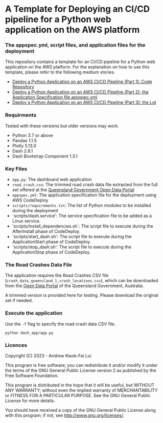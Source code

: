 # A Template for Deploying an CI/CD pipeline for a Python web application on the AWS platform
### The appspec.yml, script files, and application files for the deployment
 
This repository contains a template for an CI/CD pipeline for a Python web application on the AWS platform. For the explanation on how to use this template, please refer to the following medium stories.

* [Deploy a Python Application on an AWS CI/CD Pipeline (Part 1): Code Repository](https://medium.com/@andrewlui_60044/deploy-a-python-application-on-a-aws-ci-cd-pipeline-part-1-code-repository-1090ff888eaa)
* [Deploy a Python Application on an AWS CI/CD Pipeline (Part 2): the Application Specification file appspec.yml](https://medium.com/@andrewlui_60044/deploy-a-python-application-on-a-aws-ci-cd-pipeline-part-2-the-application-specification-file-5e3472002be4)
* [Deploy a Python Application on an AWS CI/CD Pipeline (Part 3): the Lot](https://medium.com/@andrewlui_60044/deploy-a-python-application-on-a-aws-ci-cd-pipeline-part-3-the-lot-1849af55db23)

### Requirments
Tested with these versions but older versions may work.
- Python 3.7 or above
- Pandas 1.1.5
- Plotly 5.13.0
- Dash 2.8.1
- Dash Bootstrap Component 1.3.1

### Key Files
- `app.py`: The dashboard web application
- `road_crash.csv`: The trimmed road crash data file extracted from the full set offered at the [Queensland Government Open Data Portal](https://www.data.qld.gov.au/dataset/crash-data-from-queensland-roads/resource/e88943c0-5968-4972-a15f-38e120d72ec0)
- `appspec.yml`: The application specification file for the deployment using AWS CodeDeploy
- `scripts/requirements.txt`: The list of Python modules to be installed during the deployment
- `scripts/dash.service': The service specification file to be added as a Linux service.
- 'scripts/install_dependencies.sh`: The script file to execute during the AfterInstall phase of CodeDeploy.
- 'scripts/start_dash.sh': The script file to execute during the ApplicationStart phase of CodeDeploy.
- 'scripts/stop_dash.sh': The script file to execute during the ApplicationStop phase of CodeDeploy.

### The Road Crashes Data File
The application requires the Road Crashes CSV file (`crash_data_queensland_1_crash_locations.csv`), which can be downloaded from the [Open Data Portal](https://www.data.qld.gov.au/dataset/crash-data-from-queensland-roads/resource/e88943c0-5968-4972-a15f-38e120d72ec0) of the Queensland Government, Australia. 

A trimmed version is provided here for testing. Please download the original set if needed.

### Execute the application

Use the `-f` flag to specify the road crash data CSV file.

```
python dash_app/app.py
```

### Licences

Copyright (C) 2023 - Andrew Kwok-Fai Lui

This program is free software; you can redistribute it and/or modify it under the terms of the GNU General Public License version 2 as published by the Free Software Foundation.

This program is distributed in the hope that it will be useful, but WITHOUT ANY WARRANTY; without even the implied warranty of MERCHANTABILITY or FITNESS FOR A PARTICULAR PURPOSE.  See the GNU General Public License for more details.

You should have received a copy of the GNU General Public License along with this program; if not, see http://www.gnu.org/licenses/.
